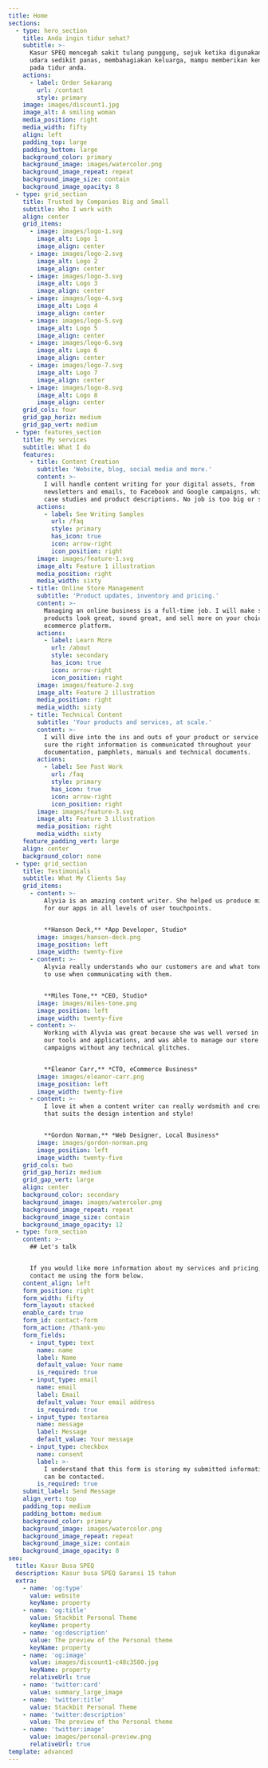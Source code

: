 ```yaml
---
title: Home
sections:
  - type: hero_section
    title: Anda ingin tidur sehat?
    subtitle: >-
      Kasur SPEQ mencegah sakit tulang punggung, sejuk ketika digunakan pada
      udara sedikit panas, membahagiakan keluarga, mampu memberikan kenyamanan
      pada tidur anda.
    actions:
      - label: Order Sekarang
        url: /contact
        style: primary
    image: images/discount1.jpg
    image_alt: A smiling woman
    media_position: right
    media_width: fifty
    align: left
    padding_top: large
    padding_bottom: large
    background_color: primary
    background_image: images/watercolor.png
    background_image_repeat: repeat
    background_image_size: contain
    background_image_opacity: 8
  - type: grid_section
    title: Trusted by Companies Big and Small
    subtitle: Who I work with
    align: center
    grid_items:
      - image: images/logo-1.svg
        image_alt: Logo 1
        image_align: center
      - image: images/logo-2.svg
        image_alt: Logo 2
        image_align: center
      - image: images/logo-3.svg
        image_alt: Logo 3
        image_align: center
      - image: images/logo-4.svg
        image_alt: Logo 4
        image_align: center
      - image: images/logo-5.svg
        image_alt: Logo 5
        image_align: center
      - image: images/logo-6.svg
        image_alt: Logo 6
        image_align: center
      - image: images/logo-7.svg
        image_alt: Logo 7
        image_align: center
      - image: images/logo-8.svg
        image_alt: Logo 8
        image_align: center
    grid_cols: four
    grid_gap_horiz: medium
    grid_gap_vert: medium
  - type: features_section
    title: My services
    subtitle: What I do
    features:
      - title: Content Creation
        subtitle: 'Website, blog, social media and more.'
        content: >-
          I will handle content writing for your digital assets, from
          newsletters and emails, to Facebook and Google campaigns, whitepapers,
          case studies and product descriptions. No job is too big or small!
        actions:
          - label: See Writing Samples
            url: /faq
            style: primary
            has_icon: true
            icon: arrow-right
            icon_position: right
        image: images/feature-1.svg
        image_alt: Feature 1 illustration
        media_position: right
        media_width: sixty
      - title: Online Store Management
        subtitle: 'Product updates, inventory and pricing.'
        content: >-
          Managing an online business is a full-time job. I will make sure your
          products look great, sound great, and sell more on your choice of
          ecommerce platform.
        actions:
          - label: Learn More
            url: /about
            style: secondary
            has_icon: true
            icon: arrow-right
            icon_position: right
        image: images/feature-2.svg
        image_alt: Feature 2 illustration
        media_position: right
        media_width: sixty
      - title: Technical Content
        subtitle: 'Your products and services, at scale.'
        content: >-
          I will dive into the ins and outs of your product or service and make
          sure the right information is communicated throughout your
          documentation, pamphlets, manuals and technical documents.
        actions:
          - label: See Past Work
            url: /faq
            style: primary
            has_icon: true
            icon: arrow-right
            icon_position: right
        image: images/feature-3.svg
        image_alt: Feature 3 illustration
        media_position: right
        media_width: sixty
    feature_padding_vert: large
    align: center
    background_color: none
  - type: grid_section
    title: Testimonials
    subtitle: What My Clients Say
    grid_items:
      - content: >-
          Alyvia is an amazing content writer. She helped us produce microcopy
          for our apps in all levels of user touchpoints.


          **Hanson Deck,** *App Developer, Studio*
        image: images/hanson-deck.png
        image_position: left
        image_width: twenty-five
      - content: >-
          Alyvia really understands who our customers are and what tone of voice
          to use when communicating with them.


          **Miles Tone,** *CEO, Studio*
        image: images/miles-tone.png
        image_position: left
        image_width: twenty-five
      - content: >-
          Working with Alyvia was great because she was well versed in all of
          our tools and applications, and was able to manage our store and
          campaigns without any technical glitches.


          **Eleanor Carr,** *CTO, eCommerce Business*
        image: images/eleanor-carr.png
        image_position: left
        image_width: twenty-five
      - content: >-
          I love it when a content writer can really wordsmith and create copy
          that suits the design intention and style!


          **Gordon Norman,** *Web Designer, Local Business*
        image: images/gordon-norman.png
        image_position: left
        image_width: twenty-five
    grid_cols: two
    grid_gap_horiz: medium
    grid_gap_vert: large
    align: center
    background_color: secondary
    background_image: images/watercolor.png
    background_image_repeat: repeat
    background_image_size: contain
    background_image_opacity: 12
  - type: form_section
    content: >-
      ## Let's talk


      If you would like more information about my services and pricing, please
      contact me using the form below.
    content_align: left
    form_position: right
    form_width: fifty
    form_layout: stacked
    enable_card: true
    form_id: contact-form
    form_action: /thank-you
    form_fields:
      - input_type: text
        name: name
        label: Name
        default_value: Your name
        is_required: true
      - input_type: email
        name: email
        label: Email
        default_value: Your email address
        is_required: true
      - input_type: textarea
        name: message
        label: Message
        default_value: Your message
      - input_type: checkbox
        name: consent
        label: >-
          I understand that this form is storing my submitted information so I
          can be contacted.
        is_required: true
    submit_label: Send Message
    align_vert: top
    padding_top: medium
    padding_bottom: medium
    background_color: primary
    background_image: images/watercolor.png
    background_image_repeat: repeat
    background_image_size: contain
    background_image_opacity: 8
seo:
  title: Kasur Busa SPEQ
  description: Kasur busa SPEQ Garansi 15 tahun
  extra:
    - name: 'og:type'
      value: website
      keyName: property
    - name: 'og:title'
      value: Stackbit Personal Theme
      keyName: property
    - name: 'og:description'
      value: The preview of the Personal theme
      keyName: property
    - name: 'og:image'
      value: images/discount1-c48c3580.jpg
      keyName: property
      relativeUrl: true
    - name: 'twitter:card'
      value: summary_large_image
    - name: 'twitter:title'
      value: Stackbit Personal Theme
    - name: 'twitter:description'
      value: The preview of the Personal theme
    - name: 'twitter:image'
      value: images/personal-preview.png
      relativeUrl: true
template: advanced
---
```


